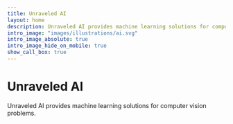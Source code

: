 ```yaml
---
title: Unraveled AI
layout: home
description: Unraveled AI provides machine learning solutions for computer vision problems.
intro_image: "images/illustrations/ai.svg"
intro_image_absolute: true
intro_image_hide_on_mobile: true
show_call_box: true
---
```


# Unraveled AI

Unraveled AI provides machine learning solutions for computer vision problems.

